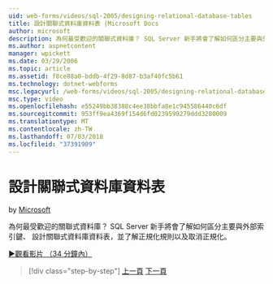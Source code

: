 ```yaml
---
uid: web-forms/videos/sql-2005/designing-relational-database-tables
title: 設計關聯式資料庫資料表 |Microsoft Docs
author: microsoft
description: 為何最受歡迎的關聯式資料庫？ SQL Server 新手將會了解如何區分主要與外部索引鍵中，設計關聯式資料庫...
ms.author: aspnetcontent
manager: wpickett
ms.date: 03/29/2006
ms.topic: article
ms.assetid: f8ce88a0-bddb-4f29-8d87-b3af40fc5b61
ms.technology: dotnet-webforms
msc.legacyurl: /web-forms/videos/sql-2005/designing-relational-database-tables
msc.type: video
ms.openlocfilehash: e55249bb38388c4ee38bbfa8e1c945586440c6df
ms.sourcegitcommit: 953ff9ea4369f154d6fd0239599279ddd3280009
ms.translationtype: MT
ms.contentlocale: zh-TW
ms.lasthandoff: 07/03/2018
ms.locfileid: "37391909"
---
```

<a name="designing-relational-database-tables"></a>設計關聯式資料庫資料表
====================
by [Microsoft](https://github.com/microsoft)

為何最受歡迎的關聯式資料庫？ SQL Server 新手將會了解如何區分主要與外部索引鍵、 設計關聯式資料庫資料表，並了解正規化規則以及取消正規化。

[&#9654;觀看影片 （34 分鐘內）](https://channel9.msdn.com/Blogs/ASP-NET-Site-Videos/designing-relational-database-tables)

> [!div class="step-by-step"]
> [上一頁](more-about-column-data-types-and-other-properties.md)
> [下一頁](manipulating-database-data.md)
